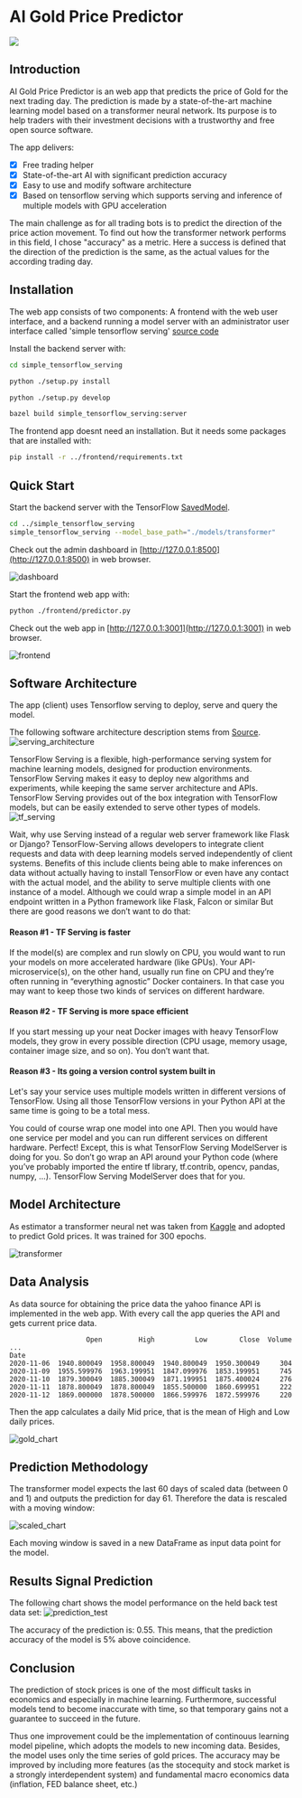 # AI Gold Price Predictor

![](https://www.artnet.de/WebServices/images/ll00357lldm1VJFgETeR3CfDrCWvaHBOcBubF/hajime-sorayama-sexy-robot-gold-be@rbrick-1000.jpg)

## Introduction

AI Gold Price Predictor is an web app that predicts the price of Gold for the next trading day. The prediction is made by a state-of-the-art machine learning model based on a transformer neural network. Its purpose is to help traders with their investment decisions with a trustworthy and free open source software.

The app delivers:
* [x] Free trading helper 
* [x] State-of-the-art AI with significant prediction accuracy
* [x] Easy to use and modify software architecture 
* [x] Based on tensorflow serving which supports serving and inference of multiple models with GPU acceleration

The main challenge as for all trading bots is to predict the direction of the price action movement. To find out how the transformer network performs in this field, I chose  "accuracy" as a metric. Here a success is defined that the direction of the prediction is the same, as the actual values for the according trading day.

## Installation

The web app consists of two components: 
A frontend with the web user interface, and a backend running a model server with an administrator user interface called 'simple tensorflow serving' [source code](https://github.com/dachkovski/simple_tensorflow_serving)

Install the backend server with:

```bash
cd simple_tensorflow_serving

python ./setup.py install

python ./setup.py develop

bazel build simple_tensorflow_serving:server

```

The frontend app doesnt need an installation. But it needs some packages that are installed with:

```bash
pip install -r ../frontend/requirements.txt

```


## Quick Start

Start the backend server with the TensorFlow [SavedModel](https://www.tensorflow.org/programmers_guide/saved_model).

```bash
cd ../simple_tensorflow_serving
simple_tensorflow_serving --model_base_path="./models/transformer"
```

Check out the admin dashboard in [http://127.0.0.1:8500](http://127.0.0.1:8500) in web browser.
 
![dashboard](https://github.com/Dachkovski/simple_tensorflow_serving/blob/9064944828d35f1c30e2dcd82f409802ad5f59d3/images/dashboard.png)

Start the frontend web app with:

```bash
python ./frontend/predictor.py
```

Check out the web app in [http://127.0.0.1:3001](http://127.0.0.1:3001) in web browser.
 
![frontend](./frontend/static/images/frontend.png)

## Software Architecture
The app (client) uses Tensorflow serving to deploy, serve and query the model.

The following software architecture description stems from [Source](https://github.com/llSourcell/Make_Money_with_Tensorflow_2.0).
![serving_architecture](./frontend/static/images/serving_architecture.svg)

TensorFlow Serving is a flexible, high-performance serving system for machine learning models, designed for production environments.
TensorFlow Serving makes it easy to deploy new algorithms and experiments, while keeping the same server architecture and APIs.
TensorFlow Serving provides out of the box integration with TensorFlow models, but can be easily extended to serve other types of models.
![tf_serving](./frontend/static/images/tf_serving.jpg)

Wait, why use Serving instead of a regular web server framework like Flask or Django?
TensorFlow-Serving allows developers to integrate client requests and data with deep learning models served independently of client systems.
Benefits of this include clients being able to make inferences on data without actually having to install TensorFlow or even have any contact with the actual model, and the ability to serve multiple clients with one instance of a model.
Although we could wrap a simple model in an API endpoint written in a Python framework like Flask, Falcon or similar But there are good reasons we don’t want to do that:

#### Reason #1 - TF Serving is faster
If the model(s) are complex and run slowly on CPU, you would want to run your models on more accelerated hardware (like GPUs). Your API-microservice(s), on the other hand, usually run fine on CPU and they’re often running in “everything agnostic” Docker containers. In that case you may want to keep those two kinds of services on different hardware.
#### Reason #2 - TF Serving is more space efficient
If you start messing up your neat Docker images with heavy TensorFlow models, they grow in every possible direction (CPU usage, memory usage, container image size, and so on). You don’t want that.
#### Reason #3 - Its going a version control system built in
Let's say your service uses multiple models written in different versions of TensorFlow. Using all those TensorFlow versions in your Python API at the same time is going to be a total mess.

You could of course wrap one model into one API. Then you would have one service per model and you can run different services on different hardware. Perfect! Except, this is what TensorFlow Serving ModelServer is doing for you. So don’t go wrap an API around your Python code (where you’ve probably imported the entire tf library, tf.contrib, opencv, pandas, numpy, …). TensorFlow Serving ModelServer does that for you. 


## Model Architecture

As estimator a transformer neural net was taken from [Kaggle](https://www.kaggle.com/shujian/transformer-with-lstm) and adopted to predict Gold prices. It was trained for 300 epochs.

![transformer](./frontend/static/images/transformer.png)

## Data Analysis

As data source for obtaining the price data the yahoo finance API is implemented in the web app. With every call the app queries the API and gets current price data. 
```
                   Open         High          Low        Close  Volume  ...
Date                                                                     
2020-11-06  1940.800049  1958.800049  1940.800049  1950.300049     304   
2020-11-09  1955.599976  1963.199951  1847.099976  1853.199951     745   
2020-11-10  1879.300049  1885.300049  1871.199951  1875.400024     276   
2020-11-11  1878.800049  1878.800049  1855.500000  1860.699951     222   
2020-11-12  1869.000000  1878.500000  1866.599976  1872.599976     220  
```
Then the app calculates a daily Mid price, that is the mean of High and Low daily prices. 

![gold_chart](./frontend/static/images/gold_chart.png)

## Prediction Methodology
The transformer model expects the last 60 days of scaled data (between 0 and 1) and outputs the prediction for day 61. Therefore the data is rescaled with a moving window:

![scaled_chart](./frontend/static/images/scaled_chart.png)

Each moving window is saved in a new DataFrame as input data point for the model.


## Results Signal Prediction

The following chart shows the model performance on the held back test data set: 
![prediction_test](./frontend/static/images/prediction_test.png)

The accuracy of the prediction is: 0.55. This means, that the prediction accuracy of the model is 5% above coincidence.

## Conclusion

The prediction of stock prices is one of the most difficult tasks in economics and especially in machine learning. Furthermore, successful models tend to become inaccurate with time, so that temporary gains not a guarantee to succeed in the future. 

Thus one improvement could be the implementation of continouus learning model pipeline, which adopts the models to new incoming data. 
Besides, the model uses only the time series of gold prices. The accuracy may be improved by including more features (as the stocequity and stock market is a strongly interdependent system) and fundamental macro economics data (inflation, FED balance sheet, etc.) 

